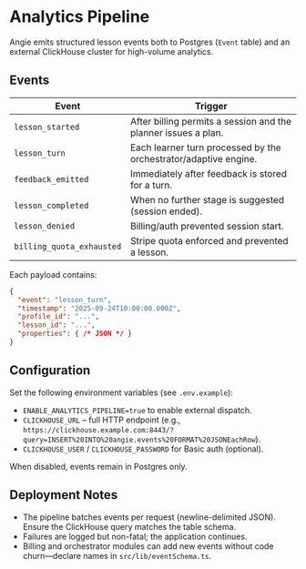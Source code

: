 # Analytics Pipeline

Angie emits structured lesson events both to Postgres (`Event` table) and an external ClickHouse cluster for high-volume analytics.

## Events

| Event | Trigger |
| --- | --- |
| `lesson_started` | After billing permits a session and the planner issues a plan. |
| `lesson_turn` | Each learner turn processed by the orchestrator/adaptive engine. |
| `feedback_emitted` | Immediately after feedback is stored for a turn. |
| `lesson_completed` | When no further stage is suggested (session ended). |
| `lesson_denied` | Billing/auth prevented session start. |
| `billing_quota_exhausted` | Stripe quota enforced and prevented a lesson. |

Each payload contains:

```json
{
  "event": "lesson_turn",
  "timestamp": "2025-09-24T10:00:00.000Z",
  "profile_id": "...",
  "lesson_id": "...",
  "properties": { /* JSON */ }
}
```

## Configuration

Set the following environment variables (see `.env.example`):

- `ENABLE_ANALYTICS_PIPELINE=true` to enable external dispatch.
- `CLICKHOUSE_URL` – full HTTP endpoint (e.g., `https://clickhouse.example.com:8443/?query=INSERT%20INTO%20angie.events%20FORMAT%20JSONEachRow`).
- `CLICKHOUSE_USER` / `CLICKHOUSE_PASSWORD` for Basic auth (optional).

When disabled, events remain in Postgres only.

## Deployment Notes

- The pipeline batches events per request (newline-delimited JSON). Ensure the ClickHouse query matches the table schema.
- Failures are logged but non-fatal; the application continues.
- Billing and orchestrator modules can add new events without code churn—declare names in `src/lib/eventSchema.ts`.
